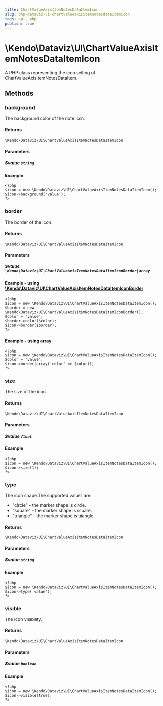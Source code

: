 ```yaml
---
title: ChartValueAxisItemNotesDataItemIcon
slug: php-dataviz-ui-chartvalueaxisitemnotesdataitemicon
tags: api, php
publish: true
---
```


# \Kendo\Dataviz\UI\ChartValueAxisItemNotesDataItemIcon

A PHP class representing the icon setting of ChartValueAxisItemNotesDataItem.


## Methods

### background
The background color of the note icon.

#### Returns
`\Kendo\Dataviz\UI\ChartValueAxisItemNotesDataItemIcon`

#### Parameters

##### $value `string`



#### Example 
    <?php
    $icon = new \Kendo\Dataviz\UI\ChartValueAxisItemNotesDataItemIcon();
    $icon->background('value');
    ?>

### border

The border of the icon.

#### Returns
`\Kendo\Dataviz\UI\ChartValueAxisItemNotesDataItemIcon`

#### Parameters

##### $value `\Kendo\Dataviz\UI\ChartValueAxisItemNotesDataItemIconBorder|array`


#### Example - using [\Kendo\Dataviz\UI\ChartValueAxisItemNotesDataItemIconBorder](/api/wrappers/php/Kendo/Dataviz/UI/ChartValueAxisItemNotesDataItemIconBorder)
    <?php
    $icon = new \Kendo\Dataviz\UI\ChartValueAxisItemNotesDataItemIcon();
    $border = new \Kendo\Dataviz\UI\ChartValueAxisItemNotesDataItemIconBorder();
    $color = 'value';
    $border->color($color);
    $icon->border($border);
    ?>

#### Example - using array

    <?php
    $icon = new \Kendo\Dataviz\UI\ChartValueAxisItemNotesDataItemIcon();
    $color = 'value';
    $icon->border(array('color' => $color));
    ?>

### size
The size of the icon.

#### Returns
`\Kendo\Dataviz\UI\ChartValueAxisItemNotesDataItemIcon`

#### Parameters

##### $value `float`



#### Example 
    <?php
    $icon = new \Kendo\Dataviz\UI\ChartValueAxisItemNotesDataItemIcon();
    $icon->size(1);
    ?>

### type
The icon shape.The supported values are:
* "circle" - the marker shape is circle.
* "square" - the marker shape is square.
* "triangle" - the marker shape is triangle.

#### Returns
`\Kendo\Dataviz\UI\ChartValueAxisItemNotesDataItemIcon`

#### Parameters

##### $value `string`



#### Example 
    <?php
    $icon = new \Kendo\Dataviz\UI\ChartValueAxisItemNotesDataItemIcon();
    $icon->type('value');
    ?>

### visible
The icon visibility.

#### Returns
`\Kendo\Dataviz\UI\ChartValueAxisItemNotesDataItemIcon`

#### Parameters

##### $value `boolean`



#### Example 
    <?php
    $icon = new \Kendo\Dataviz\UI\ChartValueAxisItemNotesDataItemIcon();
    $icon->visible(true);
    ?>

